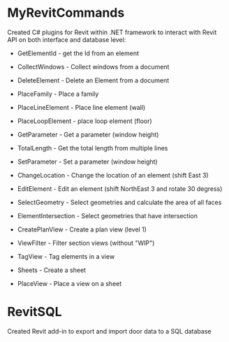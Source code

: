 # MyRevitCommands

Created C# plugins for Revit within .NET framework to interact with Revit API on both interface and database level:

  - GetElementId - get the Id from an element

  - CollectWindows - Collect windows from a document

  - DeleteElement - Delete an Element from a document

  - PlaceFamily - Place a family

  - PlaceLineElement - Place line element (wall)

  - PlaceLoopElement - place loop element (floor)

  - GetParameter - Get a parameter (window height)

  - TotalLength - Get the total length from multiple lines

  - SetParameter - Set a parameter (window height)

  - ChangeLocation - Change the location of an element (shift East 3)

  - EditElement - Edit an element (shift NorthEast 3 and rotate 30 degress)

  - SelectGeometry - Select geometries and calculate the area of all faces

  - ElementIntersection - Select geometries that have intersection

  - CreatePlanView - Create a plan view (level 1)

  - ViewFilter - Filter section views (without "WIP")

  - TagView - Tag elements in a view

  - Sheets - Create a sheet

  - PlaceView - Place a view on a sheet


# RevitSQL

Created Revit add-in to export and import door data to a SQL database


